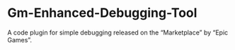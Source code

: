 # Gm-Enhanced-Debugging-Tool
A code plugin for simple debugging released on the “Marketplace” by “Epic Games”.
